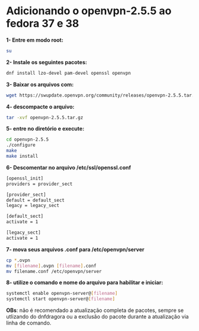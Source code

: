 # Adicionando o openvpn-2.5.5 ao fedora 37 e 38

**1- Entre em modo root:**
```bash
su
```

**2- Instale os seguintes pacotes:**
```bash
dnf install lzo-devel pam-devel openssl openvpn
```

**3- Baixar os arquivos com:**
```bash
wget https://swupdate.openvpn.org/community/releases/openvpn-2.5.5.tar.gz
```

**4- descompacte o arquivo:**
```bash
tar -xvf openvpn-2.5.5.tar.gz
```

**5- entre no diretório e execute:**
```bash
cd openvpn-2.5.5
./configure
make
make install
```

**6- Descomentar no arquivo /etc/ssl/openssl.conf**
```bash
[openssl_init] 
providers = provider_sect 

[provider_sect] 
default = default_sect 
legacy = legacy_sect 

[default_sect] 
activate = 1 

[legacy_sect]
activate = 1
```

**7- mova seus arquivos .conf para /etc/openvpn/server**
```bash
cp *.ovpn
mv [filename].ovpn [filename].conf
mv filename.conf /etc/openvpn/server
```
**8- utilize o comando e nome do arquivo para habilitar e iniciar:**
```bash
systemctl enable openvpn-server@[filename]
systemctl start openvpn-server@[filename]
```

**OBs**: não é recomendado a atualização completa de pacotes, sempre se utlizando do dnfdragora ou a exclusão do pacote durante a atualização via linha de comando.
